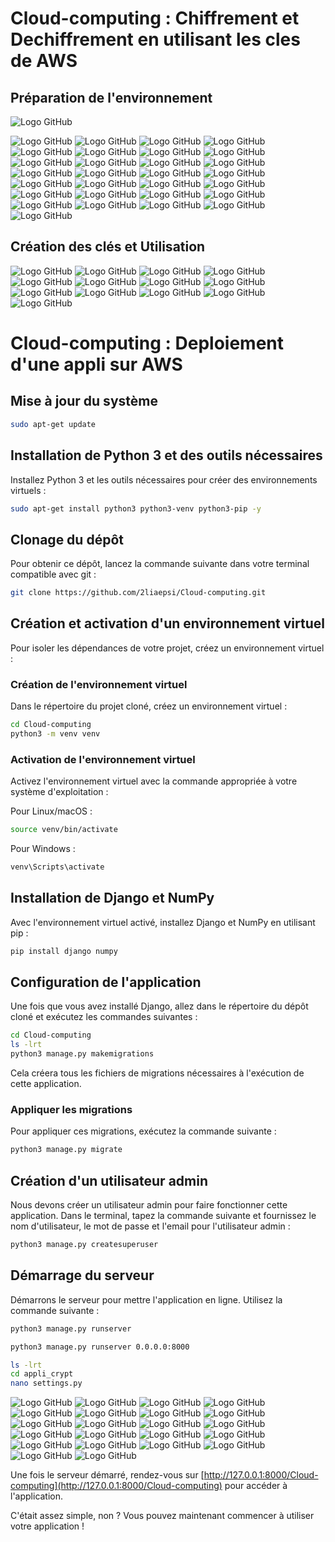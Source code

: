 # Cloud-computing : Chiffrement et Dechiffrement en utilisant les cles de AWS

## Préparation de l'environnement 

![Logo GitHub](https://github.com/2liaepsi/Cloud-computing/blob/main/1/23.png)

![Logo GitHub](https://github.com/2liaepsi/Cloud-computing/blob/main/1/24.png)
![Logo GitHub](https://github.com/2liaepsi/Cloud-computing/blob/main/1/25.png)
![Logo GitHub](https://github.com/2liaepsi/Cloud-computing/blob/main/1/26.png)
![Logo GitHub](https://github.com/2liaepsi/Cloud-computing/blob/main/1/27.png)
![Logo GitHub](https://github.com/2liaepsi/Cloud-computing/blob/main/1/28.png)
![Logo GitHub](https://github.com/2liaepsi/Cloud-computing/blob/main/1/29.png)
![Logo GitHub](https://github.com/2liaepsi/Cloud-computing/blob/main/1/30.png)
![Logo GitHub](https://github.com/2liaepsi/Cloud-computing/blob/main/1/31.png)
![Logo GitHub](https://github.com/2liaepsi/Cloud-computing/blob/main/1/32.png)
![Logo GitHub](https://github.com/2liaepsi/Cloud-computing/blob/main/1/33.png)
![Logo GitHub](https://github.com/2liaepsi/Cloud-computing/blob/main/1/34.png)
![Logo GitHub](https://github.com/2liaepsi/Cloud-computing/blob/main/1/35.png)
![Logo GitHub](https://github.com/2liaepsi/Cloud-computing/blob/main/1/36.png)
![Logo GitHub](https://github.com/2liaepsi/Cloud-computing/blob/main/1/37.png)
![Logo GitHub](https://github.com/2liaepsi/Cloud-computing/blob/main/1/38.png)
![Logo GitHub](https://github.com/2liaepsi/Cloud-computing/blob/main/1/39.png)
![Logo GitHub](https://github.com/2liaepsi/Cloud-computing/blob/main/1/40.png)
![Logo GitHub](https://github.com/2liaepsi/Cloud-computing/blob/main/1/41.png)
![Logo GitHub](https://github.com/2liaepsi/Cloud-computing/blob/main/1/42.png)
![Logo GitHub](https://github.com/2liaepsi/Cloud-computing/blob/main/1/43.png)
![Logo GitHub](https://github.com/2liaepsi/Cloud-computing/blob/main/1/44.png)
![Logo GitHub](https://github.com/2liaepsi/Cloud-computing/blob/main/1/45.png)
![Logo GitHub](https://github.com/2liaepsi/Cloud-computing/blob/main/1/46.png)
![Logo GitHub](https://github.com/2liaepsi/Cloud-computing/blob/main/1/47.png)
![Logo GitHub](https://github.com/2liaepsi/Cloud-computing/blob/main/1/48.png)
![Logo GitHub](https://github.com/2liaepsi/Cloud-computing/blob/main/1/49.png)
![Logo GitHub](https://github.com/2liaepsi/Cloud-computing/blob/main/1/50.png)
![Logo GitHub](https://github.com/2liaepsi/Cloud-computing/blob/main/1/51.png)
![Logo GitHub](https://github.com/2liaepsi/Cloud-computing/blob/main/1/52.png)
## Création des clés et Utilisation
![Logo GitHub](https://github.com/2liaepsi/Cloud-computing/blob/main/1/53.png)
![Logo GitHub](https://github.com/2liaepsi/Cloud-computing/blob/main/1/54.png)
![Logo GitHub](https://github.com/2liaepsi/Cloud-computing/blob/main/1/55.png)
![Logo GitHub](https://github.com/2liaepsi/Cloud-computing/blob/main/1/56.png)
![Logo GitHub](https://github.com/2liaepsi/Cloud-computing/blob/main/1/57.png)
![Logo GitHub](https://github.com/2liaepsi/Cloud-computing/blob/main/1/58.png)
![Logo GitHub](https://github.com/2liaepsi/Cloud-computing/blob/main/1/59.png)
![Logo GitHub](https://github.com/2liaepsi/Cloud-computing/blob/main/1/60.png)
![Logo GitHub](https://github.com/2liaepsi/Cloud-computing/blob/main/1/61.png)
![Logo GitHub](https://github.com/2liaepsi/Cloud-computing/blob/main/1/62.png)
![Logo GitHub](https://github.com/2liaepsi/Cloud-computing/blob/main/1/63.png)
![Logo GitHub](https://github.com/2liaepsi/Cloud-computing/blob/main/1/64.png)
![Logo GitHub](https://github.com/2liaepsi/Cloud-computing/blob/main/1/65.png)



# Cloud-computing : Deploiement d'une appli sur AWS

## Mise à jour du système

```sh
sudo apt-get update
```

## Installation de Python 3 et des outils nécessaires

Installez Python 3 et les outils nécessaires pour créer des environnements virtuels :

```sh
sudo apt-get install python3 python3-venv python3-pip -y
```

## Clonage du dépôt

Pour obtenir ce dépôt, lancez la commande suivante dans votre terminal compatible avec git :

```sh
git clone https://github.com/2liaepsi/Cloud-computing.git
```

## Création et activation d'un environnement virtuel

Pour isoler les dépendances de votre projet, créez un environnement virtuel :

### Création de l'environnement virtuel

Dans le répertoire du projet cloné, créez un environnement virtuel :

```sh
cd Cloud-computing
python3 -m venv venv
```

### Activation de l'environnement virtuel

Activez l'environnement virtuel avec la commande appropriée à votre système d'exploitation :

Pour Linux/macOS :

```sh
source venv/bin/activate
```

Pour Windows :

```sh
venv\Scripts\activate
```

## Installation de Django et NumPy

Avec l'environnement virtuel activé, installez Django et NumPy en utilisant pip :

```sh
pip install django numpy
```

## Configuration de l'application

Une fois que vous avez installé Django, allez dans le répertoire du dépôt cloné et exécutez les commandes suivantes :

```sh
cd Cloud-computing
ls -lrt
python3 manage.py makemigrations
```

Cela créera tous les fichiers de migrations nécessaires à l'exécution de cette application.

### Appliquer les migrations

Pour appliquer ces migrations, exécutez la commande suivante :

```sh
python3 manage.py migrate
```

## Création d'un utilisateur admin

Nous devons créer un utilisateur admin pour faire fonctionner cette application. Dans le terminal, tapez la commande suivante et fournissez le nom d'utilisateur, le mot de passe et l'email pour l'utilisateur admin :

```sh
python3 manage.py createsuperuser
```

## Démarrage du serveur

Démarrons le serveur pour mettre l'application en ligne. Utilisez la commande suivante :

```sh
python3 manage.py runserver
```

```sh
python3 manage.py runserver 0.0.0.0:8000
```
```sh
ls -lrt
cd appli_crypt
nano settings.py
```
![Logo GitHub](https://github.com/2liaepsi/Cloud-computing/blob/main/1/1.png)
![Logo GitHub](https://github.com/2liaepsi/Cloud-computing/blob/main/1/2.png)
![Logo GitHub](https://github.com/2liaepsi/Cloud-computing/blob/main/1/3.png)
![Logo GitHub](https://github.com/2liaepsi/Cloud-computing/blob/main/1/4.png)
![Logo GitHub](https://github.com/2liaepsi/Cloud-computing/blob/main/1/5.png)
![Logo GitHub](https://github.com/2liaepsi/Cloud-computing/blob/main/1/6.png)
![Logo GitHub](https://github.com/2liaepsi/Cloud-computing/blob/main/1/7.png)
![Logo GitHub](https://github.com/2liaepsi/Cloud-computing/blob/main/1/8.png)
![Logo GitHub](https://github.com/2liaepsi/Cloud-computing/blob/main/1/9.png)
![Logo GitHub](https://github.com/2liaepsi/Cloud-computing/blob/main/1/10.png)
![Logo GitHub](https://github.com/2liaepsi/Cloud-computing/blob/main/1/11.png)
![Logo GitHub](https://github.com/2liaepsi/Cloud-computing/blob/main/1/12.png)
![Logo GitHub](https://github.com/2liaepsi/Cloud-computing/blob/main/1/13.png)
![Logo GitHub](https://github.com/2liaepsi/Cloud-computing/blob/main/1/14.png)
![Logo GitHub](https://github.com/2liaepsi/Cloud-computing/blob/main/1/15.png)
![Logo GitHub](https://github.com/2liaepsi/Cloud-computing/blob/main/1/16.png)
![Logo GitHub](https://github.com/2liaepsi/Cloud-computing/blob/main/1/17.png)
![Logo GitHub](https://github.com/2liaepsi/Cloud-computing/blob/main/1/18.png)
![Logo GitHub](https://github.com/2liaepsi/Cloud-computing/blob/main/1/19.png)
![Logo GitHub](https://github.com/2liaepsi/Cloud-computing/blob/main/1/20.png)
![Logo GitHub](https://github.com/2liaepsi/Cloud-computing/blob/main/1/21.png)
![Logo GitHub](https://github.com/2liaepsi/Cloud-computing/blob/main/1/22.png)

Une fois le serveur démarré, rendez-vous sur [http://127.0.0.1:8000/Cloud-computing](http://127.0.0.1:8000/Cloud-computing) pour accéder à l'application.

C'était assez simple, non ? Vous pouvez maintenant commencer à utiliser votre application !
